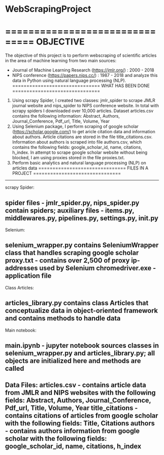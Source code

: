 # WebScrapingProject
===============================
OBJECTIVE
===============================

The objective of this project is to perform webscraping of scientific articles in the area of machine learning from two main sources: 
- Journal of Machine Learning Research (https://jmlr.org/) : 2000 - 2018
- NIPS conference (https://papers.nips.cc/) : 1987 - 2018
and analyze this data in Python using natural language processing (NLP). 
===============================
WHAT HAS BEEN DONE
===============================
1) Using scrapy Spider, I created two classes: jmlr_spider to scrape JMLR journal website and nips_spider to NIPS conference website. In total with scrapy 
spiders I downloaded over 10,000 articles. Dataset articles.csv contains the following information: Abstract, Authors, Journal_Conference, Pdf_url, Title, Volume, Year
2) Using Selenium package, I perform scraping of google scholar (https://scholar.google.com/) to get aricle citation data and information about authors. Article citations are stored in the file title_citations.csv. Information about authors is scraped into file authors.csv, which contains the following fields: google_scholar_id, name, citations, h_index. In attempt to scrape google scholar website without being blocked, I am using proxies stored in the file proxies.txt.
3) Perform basic analytics and natural language processing (NLP) on articles data
===============================
FILES IN A PROJECT
===============================
--------------
scrapy Spider:

spider files - jmlr_spider.py, nips_spider.py contain spiders; auxiliary files - items.py, middlewares.py, pipelines.py, settings.py, __init__.py
--------------
Selenium:

selenium_wrapper.py contains SeleniumWrapper class that handles scraping google scholar 
proxy.txt - contains over 2,500 of proxy ip-addresses used by Selenium
chromedriver.exe - application file
--------------
Class Articles:

articles_library.py contains class Articles that conceptualize data in object-oriented framework and contains methods to handle data
--------------
Main notebook:

main.ipynb - jupyter notebook sources classes in selenium_wrapper.py and articles_library.py; all objects are initialized here and methods are called
--------------
Data Files:
articles.csv - contains article data from JMLR and NIPS websites with the following fields: Abstract, Authors, Journal_Conference, Pdf_url, Title, Volume, Year
title_citations - contains citations of articles from google scholar with the following fields: Title, Citations
authors - contains authors information from google scholar with the following fields: google_scholar_id, name, citations, h_index
--------------